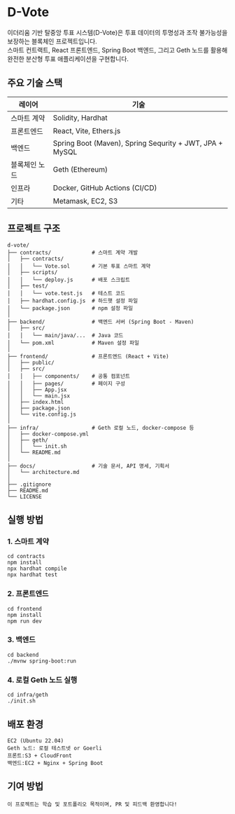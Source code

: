 # D-Vote

이더리움 기반 탈중앙 투표 시스템(D-Vote)은 투표 데이터의 투명성과 조작 불가능성을 보장하는 블록체인 프로젝트입니다.  
스마트 컨트랙트, React 프론트엔드, Spring Boot 백엔드, 그리고 Geth 노드를 활용해 완전한 분산형 투표 애플리케이션을 구현합니다.

## 주요 기술 스택

| 레이어 | 기술 |
|--------|------|
| 스마트 계약 | Solidity, Hardhat |
| 프론트엔드 | React, Vite, Ethers.js |
| 백엔드 | Spring Boot (Maven), Spring Sequrity + JWT, JPA + MySQL |
| 블록체인 노드 | Geth (Ethereum) |
| 인프라 | Docker, GitHub Actions (CI/CD) |
| 기타 | Metamask, EC2, S3 |

## 프로젝트 구조
    d-vote/
    ├── contracts/             # 스마트 계약 개발
    │   ├── contracts/
    │   │   └── Vote.sol       # 기본 투표 스마트 계약
    │   ├── scripts/
    │   │   └── deploy.js      # 배포 스크립트
    │   ├── test/
    │   │   └── vote.test.js   # 테스트 코드
    │   ├── hardhat.config.js  # 하드햇 설정 파일
    │   └── package.json       # npm 설정 파일
    │
    ├── backend/               # 백엔드 서버 (Spring Boot - Maven)
    │   ├── src/
    │   │   └── main/java/...  # Java 코드
    │   └── pom.xml            # Maven 설정 파일
    │
    ├── frontend/              # 프론트엔드 (React + Vite)
    │   ├── public/
    │   ├── src/
    │   │   ├── components/    # 공통 컴포넌트
    │   │   ├── pages/         # 페이지 구성
    │   │   ├── App.jsx
    │   │   └── main.jsx
    │   ├── index.html
    │   ├── package.json
    │   └── vite.config.js
    │
    ├── infra/                 # Geth 로컬 노드, docker-compose 등
    │   ├── docker-compose.yml
    │   ├── geth/
    │   │   └── init.sh
    │   └── README.md
    │
    ├── docs/                  # 기술 문서, API 명세, 기획서
    │   └── architecture.md
    │
    ├── .gitignore
    ├── README.md
    └── LICENSE

## 실행 방법

### 1. 스마트 계약
    cd contracts
    npm install
    npx hardhat compile
    npx hardhat test

### 2. 프론트엔드
    cd frontend
    npm install
    npm run dev

### 3. 백엔드
    cd backend
    ./mvnw spring-boot:run

### 4. 로컬 Geth 노드 실행
    cd infra/geth
    ./init.sh

## 배포 환경
    EC2 (Ubuntu 22.04)
    Geth 노드: 로컬 테스트넷 or Goerli
    프론트:S3 + CloudFront
    백엔드:EC2 + Nginx + Spring Boot

## 기여 방법
    이 프로젝트는 학습 및 포트폴리오 목적이며, PR 및 피드백 환영합니다!

